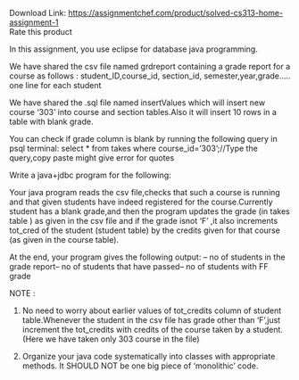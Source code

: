 Download Link: https://assignmentchef.com/product/solved-cs313-home-assignment-1
<br>
<span class="kksr-muted">Rate this product</span>

In this assignment, you use eclipse for database java programming.

We have shared the csv file named grdreport containing a grade report for a course as follows : student_ID,course_id, section_id, semester,year,grade….. one line for each student

We have shared the .sql file named insertValues which will insert new course ‘303’ into course and section tables.Also it will insert 10 rows in a table with blank grade.

You can check if grade column is blank by running the following query in psql terminal: select * from takes where course_id=’303’;//Type the query,copy paste might give error for quotes

Write a java+jdbc program for the following:

Your java program reads the csv file,checks that such a course is running and that given students have indeed registered for the course.Currently student has a blank grade,and then the program updates the grade (in takes table ) as given in the csv file and if the grade isnot ‘F’ ,it also increments tot_cred of the student (student table) by the credits given for that course (as given in the course table).

At the end, your program gives the following output: – no of students in the grade report– no of students that have passed– no of students with FF grade

NOTE :

1. No need to worry about earlier values of tot_credits column of student table.Whenever the student in the csv file has grade other than ‘F’,just increment the tot_credits with credits of the course taken by a student.(Here we have taken only 303 course in the file)

2. Organize your java code systematically into classes with appropriate methods. It SHOULD NOT be one big piece of ‘monolithic’ code.